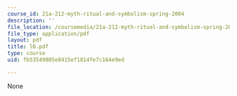 ```yaml
---
course_id: 21a-212-myth-ritual-and-symbolism-spring-2004
description: ''
file_location: /coursemedia/21a-212-myth-ritual-and-symbolism-spring-2004/fb53549085e8415ef1814fe7c164e9ed_l6.pdf
file_type: application/pdf
layout: pdf
title: l6.pdf
type: course
uid: fb53549085e8415ef1814fe7c164e9ed

---
```

None